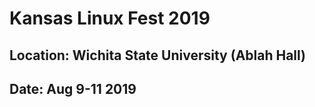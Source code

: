 # Kansas Linux Fest 2019

## Location: Wichita State University (Ablah Hall)

## Date: Aug 9-11 2019
